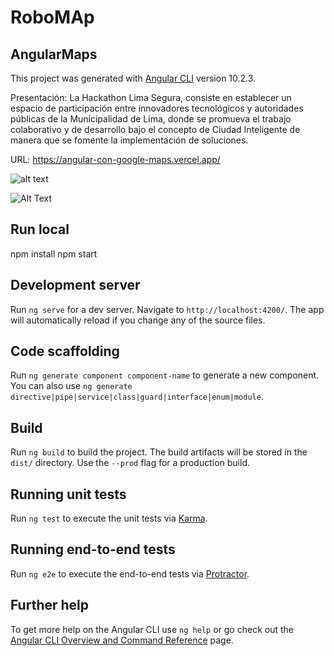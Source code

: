 # RoboMAp
## AngularMaps

This project was generated with [Angular CLI](https://github.com/angular/angular-cli) version 10.2.3.

Presentación: 
La Hackathon Lima Segura, consiste en establecer un espacio de participación entre innovadores tecnológicos y autoridades públicas de la Municipalidad de Lima, donde se promueva el trabajo colaborativo y de desarrollo bajo el concepto de Ciudad Inteligente de manera que se fomente la implementación de soluciones.


URL: https://angular-con-google-maps.vercel.app/

![alt text](https://github.com/renzoxpixely/Hackaton-RoboMap/src/assets/robomap.gif?raw=true)

![Alt Text](https://github.com/renzoxpixely/Hackaton-RoboMap/src/assets/robomap.gif)

## Run local

npm install
npm start

## Development server

Run `ng serve` for a dev server. Navigate to `http://localhost:4200/`. The app will automatically reload if you change any of the source files.

## Code scaffolding

Run `ng generate component component-name` to generate a new component. You can also use `ng generate directive|pipe|service|class|guard|interface|enum|module`.

## Build

Run `ng build` to build the project. The build artifacts will be stored in the `dist/` directory. Use the `--prod` flag for a production build.

## Running unit tests

Run `ng test` to execute the unit tests via [Karma](https://karma-runner.github.io).

## Running end-to-end tests

Run `ng e2e` to execute the end-to-end tests via [Protractor](http://www.protractortest.org/).

## Further help

To get more help on the Angular CLI use `ng help` or go check out the [Angular CLI Overview and Command Reference](https://angular.io/cli) page.


